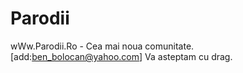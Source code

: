 Parodii
=======

wWw.Parodii.Ro - Cea mai noua comunitate. [add:ben_bolocan@yahoo.com] Va asteptam cu drag.
